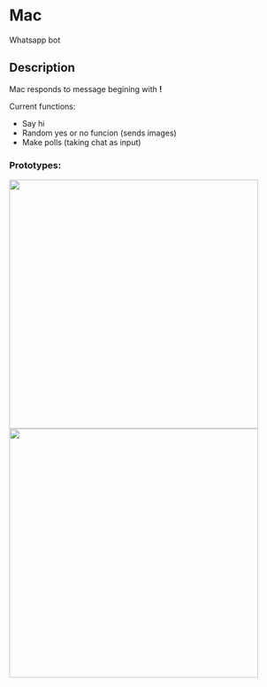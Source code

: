 # Mac
Whatsapp bot

## Description
Mac responds to message begining with **!**

Current functions:
+ Say hi
+ Random yes or no funcion (sends images)
+ Make polls (taking chat as input)


### Prototypes:
<img src="http://i.imgur.com/vp7vXMJ.png" height="450" />
<img src="http://i.imgur.com/USQ7Mws.png" height="450" />
